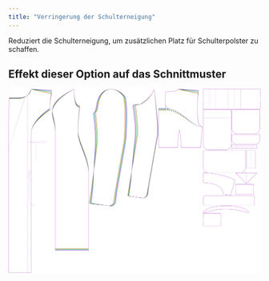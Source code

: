 ```yaml
---
title: "Verringerung der Schulterneigung"
---
```


Reduziert die Schulterneigung, um zusätzlichen Platz für Schulterpolster zu schaffen.

## Effekt dieser Option auf das Schnittmuster

![Dieses Bild zeigt den Effekt dieser Option, indem es mehrere Varianten überlagert, die einen anderen Wert für diese Option haben](carlita_shoulderslopereduction_sample.svg "Effekt dieser Option auf das Schnittmuster")
